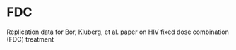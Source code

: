 # FDC
Replication data for Bor, Kluberg, et al. paper on HIV fixed dose combination (FDC) treatment
